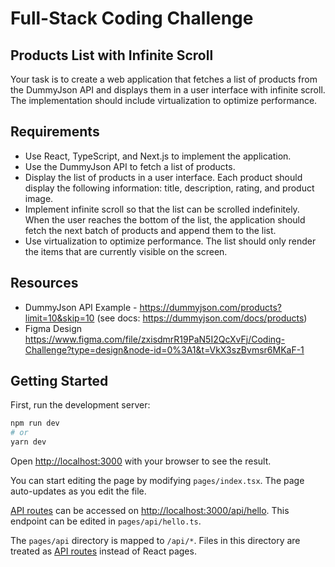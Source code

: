 # Full-Stack Coding Challenge

## Products List with Infinite Scroll
Your task is to create a web application that fetches a list of products from the DummyJson API and displays them in a user interface with infinite scroll. The implementation should include virtualization to optimize performance.

## Requirements
- Use React, TypeScript, and Next.js to implement the application.
- Use the DummyJson API to fetch a list of products.
- Display the list of products in a user interface. Each product should display the following information: title, description, rating, and product image.
- Implement infinite scroll so that the list can be scrolled indefinitely. When the user reaches the bottom of the list, the application should fetch the next batch of products and append them to the list.
- Use virtualization to optimize performance. The list should only render the items that are currently visible on the screen.

## Resources 
- DummyJson API
Example - https://dummyjson.com/products?limit=10&skip=10 (see docs: https://dummyjson.com/docs/products)
- Figma Design
https://www.figma.com/file/zxisdmrR19PaN5I2QcXvFj/Coding-Challenge?type=design&node-id=0%3A1&t=VkX3szBvmsr6MKaF-1


## Getting Started

First, run the development server:

```bash
npm run dev
# or
yarn dev
```

Open [http://localhost:3000](http://localhost:3000) with your browser to see the result.

You can start editing the page by modifying `pages/index.tsx`. The page auto-updates as you edit the file.

[API routes](https://nextjs.org/docs/api-routes/introduction) can be accessed on [http://localhost:3000/api/hello](http://localhost:3000/api/hello). This endpoint can be edited in `pages/api/hello.ts`.

The `pages/api` directory is mapped to `/api/*`. Files in this directory are treated as [API routes](https://nextjs.org/docs/api-routes/introduction) instead of React pages.
